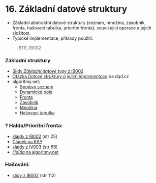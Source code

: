 # 16. Základní datové struktury

* Základní abstraktní datové struktury \(seznam, množina, zásobník, fronta, hašovací tabulka, prioritní fronta\), související operace a jejich složitost.
* Typické implementace, příklady použití.

> IB111, IB002

### Základní struktury

* [Slidy _Základní datové typy_ z IB002](https://is.muni.cz/el/1433/jaro2016/IB002/um/IB002_2016_slajdyIII.pdf)
* [Otázka _Datové struktury a jejich implementace_](http://statnice.dqd.cz/home:inf:ap15) na dqd.cz
* algoritmy.net:
  * [Spojovy seznam](https://www.algoritmy.net/article/24/Spojovy-seznam)
  * [Dynamické pole](https://www.algoritmy.net/article/26/Dynamicke-pole)
  * [Fronta](https://www.algoritmy.net/article/28/Fronta)
  * [Zásobník](https://www.algoritmy.net/article/30/Zasobnik)
  * [Množina](https://www.algoritmy.net/article/1355/Mnozina)
  * [Hašovací tabulka](https://www.algoritmy.net/article/32077/Hashovaci-tabulka)

### ? Halda/Prioritní fronta:

* [slajdy z IB002](https://is.muni.cz/el/1433/jaro2016/IB002/um/IB002_2016_slajdyII.pdf) \(str 25\)
* [Článek na KSP](https://www.ksp.sk/kucharka/halda)
* [slajdy z IV003](https://is.muni.cz/auth/el/1433/jaro2016/IV003/um/IV003_2016_slajdy.pdf) \(str 68\)
* [_Halda_ na algoritmy.net](https://www.algoritmy.net/article/15/Binarni-halda)

### Hašování:

* [slidy z IB002](https://is.muni.cz/el/1433/jaro2016/IB002/um/IB002_2016_slajdyIII.pdf) \(str 112\)



